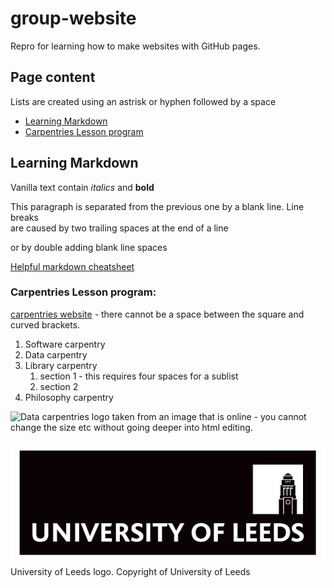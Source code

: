 # group-website
Repro for learning how to make websites with GitHub pages.

## Page content
Lists are created using an astrisk or hyphen followed by a space
* [Learning Markdown](#learning-markdown)
* [Carpentries Lesson program](#carpentries-lesson-program)

## Learning Markdown

Vanilla text contain *italics* and **bold**

This paragraph is separated from the previous one by a blank line.
Line breaks  
are caused by two trailing spaces at the end of a line

or by double adding blank line spaces

[Helpful markdown cheatsheet](https://www.markdownguide.org/cheat-sheet)

### Carpentries Lesson program:
[carpentries website](http://carpentries.org/) - there cannot be a space between the square and curved brackets.

1. Software carpentry
2. Data carpentry
3. Library carpentry
    1. section 1 - this requires four spaces for a sublist
    2. section 2
4. Philosophy carpentry

![Data carpentries logo taken from an image that is online - you cannot change the size etc without going deeper into html editing.](https://www.library.ucsb.edu/sites/default/files/styles/event_thumbnail__200x180_/public/data_carp_python_logo.png?itok=a5eAQ-yh) 

![University of Leeds logo](./unileedslogo.png)  
University of Leeds logo. Copyright of University of Leeds
